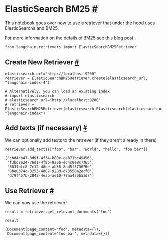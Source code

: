 


 ElasticSearch BM25
 [#](#elasticsearch-bm25 "Permalink to this headline")
===========================================================================



 This notebook goes over how to use a retriever that under the hood uses ElasticSearcha and BM25.
 



 For more information on the details of BM25 see
 [this blog post](https://www.elastic.co/blog/practical-bm25-part-2-the-bm25-algorithm-and-its-variables) 
 .
 







```
from langchain.retrievers import ElasticSearchBM25Retriever

```







 Create New Retriever
 [#](#create-new-retriever "Permalink to this headline")
-------------------------------------------------------------------------------







```
elasticsearch_url="http://localhost:9200"
retriever = ElasticSearchBM25Retriever.create(elasticsearch_url, "langchain-index-4")

```










```
# Alternatively, you can load an existing index
# import elasticsearch
# elasticsearch_url="http://localhost:9200"
# retriever = ElasticSearchBM25Retriever(elasticsearch.Elasticsearch(elasticsearch_url), "langchain-index")

```








 Add texts (if necessary)
 [#](#add-texts-if-necessary "Permalink to this headline")
-------------------------------------------------------------------------------------



 We can optionally add texts to the retriever (if they aren’t already in there)
 







```
retriever.add_texts(["foo", "bar", "world", "hello", "foo bar"])

```








```
['cbd4cb47-8d9f-4f34-b80e-ea871bc49856',
 'f3bd2e24-76d1-4f9b-826b-ec4c0e8c7365',
 '8631bfc8-7c12-48ee-ab56-8ad5f373676e',
 '8be8374c-3253-4d87-928d-d73550a2ecf0',
 'd79f457b-2842-4eab-ae10-77aa420b53d7']

```








 Use Retriever
 [#](#use-retriever "Permalink to this headline")
-----------------------------------------------------------------



 We can now use the retriever!
 







```
result = retriever.get_relevant_documents("foo")

```










```
result

```








```
[Document(page_content='foo', metadata={}),
 Document(page_content='foo bar', metadata={})]

```









